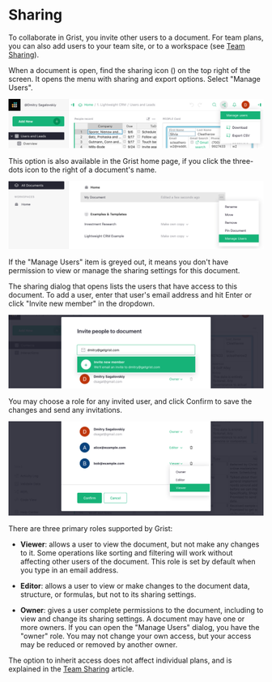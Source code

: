 # Sharing

To collaborate in Grist, you invite other users to a document. For team plans,
you can also add users to your team site, or to a workspace (see
[Team Sharing](team-sharing.md)).

When a document is open, find the sharing icon
(<span class="grist-icon" style="--icon: var(--icon-Share)"></span>)
on the top right of the screen. It opens the menu with sharing and export
options. Select "Manage Users".

![sharing-doc-menu](images/sharing/sharing-doc-menu.png)

This option is also available in the Grist home page, if you click the three-dots icon to the right of a document's name.

![sharing-doclist-menu](images/sharing/sharing-doclist-menu.png)

If the "Manage Users" item is greyed out, it means you don't have permission to
view or manage the sharing settings for this document.

The sharing dialog that opens lists the users that have access to this
document. To add a user, enter that user's email address and hit Enter or click
"Invite new member" in the dropdown.

![sharing-add-user](images/sharing/sharing-add-user.png)

You may choose a role for any invited user, and click Confirm to save the changes and send any invitations.

![sharing-roles](images/sharing/sharing-roles.png)

There are three primary roles supported by Grist:

- **Viewer**: allows a user to view the document, but not make any changes to
  it. Some operations like sorting and filtering will work without affecting
  other users of the document. This role is set by default when you type in an email address.

- **Editor**: allows a user to view or make changes to the document data, structure, or formulas,
  but not to its sharing settings.

- **Owner**: gives a user complete permissions to the document, including to view and change its
  sharing settings. A document may have one or more owners. If you can open the
  "Manage Users" dialog, you have the "owner" role. You may not change your own
  access, but your access may be reduced or removed by another owner.


The option to inherit access does not affect individual plans, and is explained
in the [Team Sharing](team-sharing.md) article.
